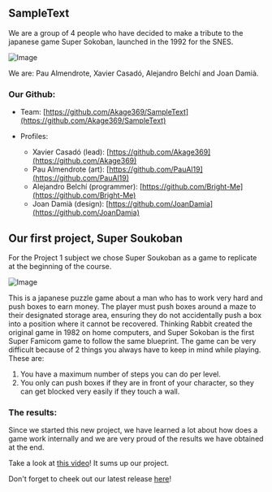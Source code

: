## SampleText
We are a group of 4 people who have decided to make a tribute to the japanese game Super Sokoban, launched in the 1992 for the SNES.

![Image](https://cdn.discordapp.com/attachments/818237646945517608/851249054762926120/sampletext_integrants_photoshoped.jpg)

We are:
Pau Almendrote, Xavier Casadó, Alejandro Belchí and Joan Damià.

### Our Github:
- Team:
[https://github.com/Akage369/SampleText](https://github.com/Akage369/SampleText)

- Profiles:
  - Xavier Casadó (lead):
[https://github.com/Akage369](https://github.com/Akage369)
  - Pau Almendrote (art):
[https://github.com/PauAl19](https://github.com/PauAl19)
  - Alejandro Belchí (programmer):
[https://github.com/Bright-Me](https://github.com/Bright-Me)
  - Joan Damià (design):
[https://github.com/JoanDamia](https://github.com/JoanDamia)

## Our first project, Super Soukoban
For the Project 1 subject we chose Super Soukoban as a game to replicate at the beginning of the course.

![Image](https://wowroms-photos.com/emulators-roms-logo/48/29697/420-420/Super+Soukoban+(Japan)-image.jpg)

This is a japanese puzzle game about a man who has to work very hard and push boxes to earn money.
The player must push boxes around a maze to their designated storage area, ensuring they do not accidentally push a box into a position where it cannot be recovered.
Thinking Rabbit created the original game in 1982 on home computers, and Super Sokoban is the first Super Famicom game to follow the same blueprint.
The game can be very difficult because of 2 things you always have to keep in mind while playing. These are:

1. You have a maximum number of steps you can do per level.
2. You only can push boxes if they are in front of your character, so they can get blocked very easily if they touch a wall.

### The results:
Since we started this new project, we have learned a lot about how does a game work internally and we are very proud of the results we have obtained at the end.

Take a look at [this video](https://youtu.be/M5DhaPk5DC4)! It sums up our project.

Don't forget to cheek out our latest release [here](https://github-releases.githubusercontent.com/339489531/af186780-c72d-11eb-8ef8-3535c5e660c4?X-Amz-Algorithm=AWS4-HMAC-SHA256&X-Amz-Credential=AKIAIWNJYAX4CSVEH53A%2F20210615%2Fus-east-1%2Fs3%2Faws4_request&X-Amz-Date=20210615T125722Z&X-Amz-Expires=300&X-Amz-Signature=e0a861770f6d4358f03463ff3f19cd32552ed16936bbf43123a9d451a3ffe735&X-Amz-SignedHeaders=host&actor_id=79162780&key_id=0&repo_id=339489531&response-content-disposition=attachment%3B%20filename%3DSampleText_SuperSoukoban_v1.0.zip&response-content-type=application%2Foctet-stream)!

